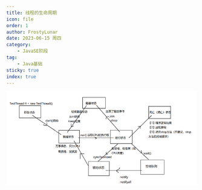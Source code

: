 ```yaml
---
title: 线程的生命周期
icon: file
order: 1
author: FrostyLunar
date: 2023-06-15 周四
category:
	- JavaSE阶段
tag:
	- Java基础
sticky: true
index: true
---
```



![](./assets/Pasted_image_20230326164008.png)
